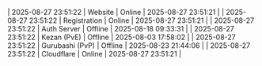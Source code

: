| 2025-08-27 23:51:22 | Website | Online | 2025-08-27 23:51:21 |
| 2025-08-27 23:51:22 | Registration | Online | 2025-08-27 23:51:21 |
| 2025-08-27 23:51:22 | Auth Server | Offline | 2025-08-18 09:33:31 |
| 2025-08-27 23:51:22 | Kezan (PvE) | Offline | 2025-08-03 17:58:02 |
| 2025-08-27 23:51:22 | Gurubashi (PvP) | Offline | 2025-08-23 21:44:06 |
| 2025-08-27 23:51:22 | Cloudflare | Online | 2025-08-27 23:51:21 |
